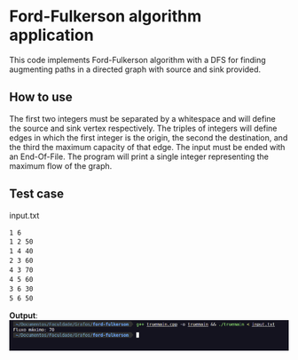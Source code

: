 # Ford-Fulkerson algorithm application
This code implements Ford-Fulkerson algorithm with a DFS for finding augmenting paths in a directed graph with source and sink provided.

## How to use
The first two integers must be separated by a whitespace and will define the source and sink vertex respectively. The triples of integers will define edges in which the first integer is the origin, the second the destination, and the third the maximum capacity of that edge. The input must be ended with an End-Of-File. The program will print a single integer representing the maximum flow of the graph.

## Test case
input.txt
```txt
1 6
1 2 50
1 4 40
2 3 60
4 3 70
4 5 60
3 6 30
5 6 50
```
**Output**:
![](image.png)